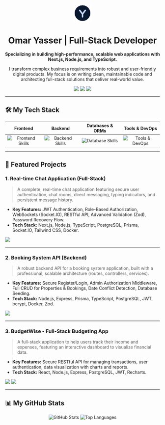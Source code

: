 <p align="center">
  <img src="https://raw.githubusercontent.com/Ghost-web-ops/professional-portfolio-nextjs/main/src/app/icon.svg" width="60" height="60" alt="Omar Yasser Logo" />
</p>

<h1 align="center">Omar Yasser | Full-Stack Developer</h1>

<p align="center">
  <strong>Specializing in building high-performance, scalable web applications with Next.js, Node.js, and TypeScript.</strong>
</p>

<p align="center">
  I transform complex business requirements into robust and user-friendly digital products. My focus is on writing clean, maintainable code and architecting full-stack solutions that deliver real-world value.
</p>

<p align="center">
  <a href="https://www.linkedin.com/in/omar-yasser-017995344" target="_blank"><img src="https://img.shields.io/badge/LinkedIn-0077B5?style=for-the-badge&logo=linkedin&logoColor=white" /></a>
   <a href="https://x.com/OmarYas4649763" target="_blank"><img src="https://img.shields.io/badge/Twitter-1DA1F2?style=for-the-badge&logo=twitter&logoColor=white" /></a>
  <a href="mailto:omaryasser011549@gmail.com"><img src="https://img.shields.io/badge/Email-D14836?style=for-the-badge&logo=gmail&logoColor=white" /></a>
 
</p>

---

## 🛠️ My Tech Stack

| Frontend | Backend | Databases & ORMs | Tools & DevOps |
| :---: | :---: | :---: | :---: |
| <img src="https://skillicons.dev/icons?i=nextjs,react,ts,tailwind,html,css" alt="Frontend Skills" /> | <img src="https://skillicons.dev/icons?i=nodejs,express,socketio" alt="Backend Skills" /> | <img src="https://skillicons.dev/icons?i=postgresql,prisma" alt="Database Skills" /> | <img src="https://skillicons.dev/icons?i=docker,git,github,vercel,postman,figma" alt="Tools & DevOps" /> |

---

## 🚀 Featured Projects

### 1. Real-time Chat Application (Full-Stack)

> A complete, real-time chat application featuring secure user authentication, chat rooms, direct messaging, typing indicators, and persistent message history.

-   **Key Features:** JWT Authentication, Role-Based Authorization, WebSockets (Socket.IO), RESTful API, Advanced Validation (Zod), Password Recovery Flow.
-   **Tech Stack:** Next.js, Node.js, TypeScript, PostgreSQL, Prisma, Socket.IO, Tailwind CSS, Docker.

<p>
  <a href="https://github.com/Ghost-web-ops/real-time-chat-app"><img src="https://img.shields.io/badge/Code-GitHub-181717?style=for-the-badge&logo=github" /></a>
</p>

---

### 2. Booking System API (Backend)

> A robust backend API for a booking system application, built with a professional, scalable architecture (routes, controllers, services).

-   **Key Features:** Secure Register/Login, Admin Authorization Middleware, Full CRUD for Properties & Bookings, Date Conflict Detection, Database Seeding.
-   **Tech Stack:** Node.js, Express, Prisma, TypeScript, PostgreSQL, JWT, bcrypt, Docker, Zod.

<p>
  <a href="https://github.com/Ghost-web-ops/booking-api-nodejs"><img src="https://img.shields.io/badge/Code-GitHub-181717?style=for-the-badge&logo=github" /></a>
  </p>

---

### 3. BudgetWise - Full-Stack Budgeting App

> A full-stack application to help users track their income and expenses, featuring an interactive dashboard to visualize financial data.

-   **Key Features:** Secure RESTful API for managing transactions, user authentication, data visualization with charts and reports.
-   **Tech Stack:** React, Node.js, Express, PostgreSQL, JWT, Recharts.

<p>
  <a href="https://github.com/Ghost-web-ops/budgetwise-client"><img src="https://img.shields.io/badge/Client_Code-GitHub-181717?style=for-the-badge&logo=github" /></a>
  <a href="https://github.com/Ghost-web-ops/budgetwise-server"><img src="https://img.shields.io/badge/Server_Code-GitHub-181717?style=for-the-badge&logo=github" /></a>
</p>

---

## 📊 My GitHub Stats

<p align="center">
  <img src="https://github-readme-stats.vercel.app/api?username=Ghost-web-ops&show_icons=true&locale=en&theme=tokyonight&hide_border=true&rank_icon=github" alt="GitHub Stats" />
  <img src="https://github-readme-stats.vercel.app/api/top-langs/?username=Ghost-web-ops&layout=compact&locale=en&theme=tokyonight&hide_border=true" alt="Top Languages" />
</p>
